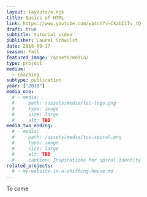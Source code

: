 ```yaml
---
layout: layouts/e.njk
title: Basics of HTML
link: https://www.youtube.com/watch?v=CkzbI1Tv_rQ
draft: true
subtitle: tutorial video
publisher: Laurel Schwulst
date: 2018-09-17
season: Fall
featured_image: /assets/media/
type: project
medium:
  - teaching
subtype: publication
year: ["2018"]
media_one:
  # - media:
  #     path: /assets/media/tci-logo.png
  #     type: image
  #     size: large
  #     alt: TBD
media_two_ending:
  # - media:
  #     path: /assets/media/tci-spiral.png
  #     type: image
  #     size: large
  #     alt: TBD
  #     caption: Inspirations for spiral identity
related_projects:
  # - my-website-is-a-shifting-house.md
---
```


To come
